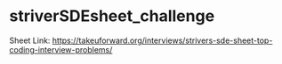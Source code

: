 # striverSDEsheet_challenge

Sheet Link: https://takeuforward.org/interviews/strivers-sde-sheet-top-coding-interview-problems/
